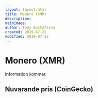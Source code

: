 ```yaml
---
layout: layout.html
title: Monero (XMR)
description:
mainImage:
author: Tony Gustafsson
created: 2019-07-22
modified: 2019-07-25
---
```


# Monero (XMR)

Information kommer.

## Nuvarande pris (CoinGecko)

<script src="https://widgets.coingecko.com/coingecko-coin-ticker-widget.js"></script>

<coingecko-coin-ticker-widget currency="sek" coin-id="monero" locale="en"></coingecko-coin-ticker-widget>
